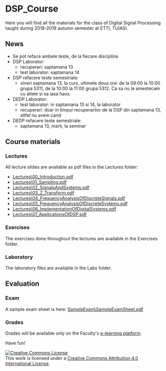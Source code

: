# DSP_Course

Here you will find all the materials for the class of Digital Signal Processing taught during 2018-2019
autumn semester at ETTI, TUIASI.

## News

- Se pot reface ambele teste, de la fiecare disciplina
- DSP Laborator:
    - recuperari: saptamana 13
    - test laborator: saptamana 14
- DSP refacere teste semestriale:
    - vineri saptamana 13, la curs, ultimele doua ore: de la 09:00 la 10:00 grupa 5311, de la 10:00 la 11:00 grupa 5312. Ca sa nu le amestecam cu altele si sa iasa haos.
- DEDP Laborator:
    - test laborator: in saptamana 13 si 14, la laborator
    - recuperari: doar in timpul recuperarilor de la DSP din saptamana 13, altfel nu avem cand
- DEDP refacere teste semestriale:
    - saptamana 13, marti, la seminar

## Course materials 

### Lectures 

All lecture slides are available as pdf files in the Lectures folder:

- [Lectures\00_Introduction.pdf](Lectures/00_Introduction.pdf)
- [Lectures\01_Sampling.pdf](Lectures/01_Sampling.pdf)
- [Lectures\02_SignalsAndSystems.pdf](Lectures/02_SignalsAndSystems.pdf)
- [Lectures\03_Z_Transform.pdf](Lectures/03_Z_Transform.pdf)
- [Lectures\04_FrequencyAnalysisOfDiscreteSignals.pdf](Lectures/04_FrequencyAnalysisOfDiscreteSignals.pdf)
- [Lectures\05_FrequencyAnalysisOfDiscreteSystems.pdf](Lectures/05_FrequencyAnalysisOfDiscreteSystems.pdf)
- [Lectures\06_ImplementationOfDigitalSystems.pdf](Lectures/06_ImplementationOfDigitalSystems.pdf)
- [Lectures\07_ApplicationsOfDSP.pdf](Lectures/07_ApplicationsOfDSP.pdf)

### Exercises

The exercises done throughout the lectures are available in the Exercises folder.

### Laboratory

The laboratory files are available in the Labs folder.

## Evaluation

### Exam

A sample exam sheet is here: [SampleExam\SampleExamSheet.pdf](SampleExam/SampleExamSheet.pdf)


### Grades

Grades will be available only on the Faculty's [e-learning platform](edu.etti.tuiasi.ro).

Have fun!

<a rel="license" href="http://creativecommons.org/licenses/by/4.0/"><img alt="Creative Commons License" style="border-width:0" src="https://i.creativecommons.org/l/by/4.0/88x31.png" /></a><br />This work is licensed under a <a rel="license" href="http://creativecommons.org/licenses/by/4.0/">Creative Commons Attribution 4.0 International License</a>.
